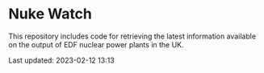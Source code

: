 # Nuke Watch

This repository includes code for retrieving the latest information available on the output of EDF nuclear power plants in the UK.

Last updated: 2023-02-12 13:13